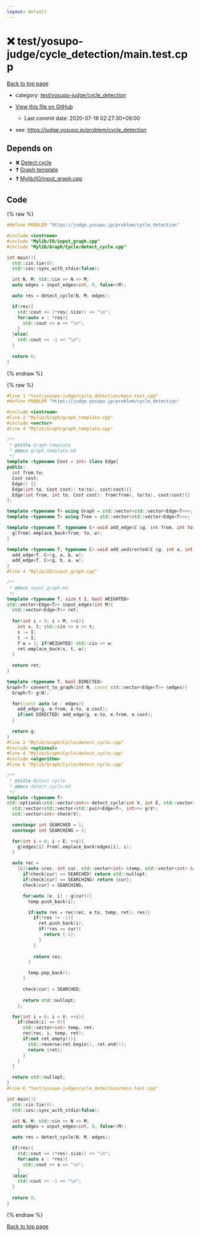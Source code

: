 ```yaml
---
layout: default
---
```


<!-- mathjax config similar to math.stackexchange -->
<script type="text/javascript" async
  src="https://cdnjs.cloudflare.com/ajax/libs/mathjax/2.7.5/MathJax.js?config=TeX-MML-AM_CHTML">
</script>
<script type="text/x-mathjax-config">
  MathJax.Hub.Config({
    TeX: { equationNumbers: { autoNumber: "AMS" }},
    tex2jax: {
      inlineMath: [ ['$','$'] ],
      processEscapes: true
    },
    "HTML-CSS": { matchFontHeight: false },
    displayAlign: "left",
    displayIndent: "2em"
  });
</script>

<script type="text/javascript" src="https://cdnjs.cloudflare.com/ajax/libs/jquery/3.4.1/jquery.min.js"></script>
<script src="https://cdn.jsdelivr.net/npm/jquery-balloon-js@1.1.2/jquery.balloon.min.js" integrity="sha256-ZEYs9VrgAeNuPvs15E39OsyOJaIkXEEt10fzxJ20+2I=" crossorigin="anonymous"></script>
<script type="text/javascript" src="../../../../assets/js/copy-button.js"></script>
<link rel="stylesheet" href="../../../../assets/css/copy-button.css" />


# :x: test/yosupo-judge/cycle_detection/main.test.cpp

<a href="../../../../index.html">Back to top page</a>

* category: <a href="../../../../index.html#d8762cb07fdbe3ea6b92987121bbcbe6">test/yosupo-judge/cycle_detection</a>
* <a href="{{ site.github.repository_url }}/blob/master/test/yosupo-judge/cycle_detection/main.test.cpp">View this file on GitHub</a>
    - Last commit date: 2020-07-18 02:27:30+09:00


* see: <a href="https://judge.yosupo.jp/problem/cycle_detection">https://judge.yosupo.jp/problem/cycle_detection</a>


## Depends on

* :x: <a href="../../../../library/Mylib/Graph/Cycle/detect_cycle.cpp.html">Detect cycle</a>
* :question: <a href="../../../../library/Mylib/Graph/graph_template.cpp.html">Graph template</a>
* :question: <a href="../../../../library/Mylib/IO/input_graph.cpp.html">Mylib/IO/input_graph.cpp</a>


## Code

<a id="unbundled"></a>
{% raw %}
```cpp
#define PROBLEM "https://judge.yosupo.jp/problem/cycle_detection"

#include <iostream>
#include "Mylib/IO/input_graph.cpp"
#include "Mylib/Graph/Cycle/detect_cycle.cpp"

int main(){
  std::cin.tie(0);
  std::ios::sync_with_stdio(false);

  int N, M; std::cin >> N >> M;
  auto edges = input_edges<int, 0, false>(M);

  auto res = detect_cycle(N, M, edges);

  if(res){
    std::cout << (*res).size() << "\n";
    for(auto x : *res){
      std::cout << x << "\n";
    }
  }else{
    std::cout << -1 << "\n";
  }
  
  return 0;
}

```
{% endraw %}

<a id="bundled"></a>
{% raw %}
```cpp
#line 1 "test/yosupo-judge/cycle_detection/main.test.cpp"
#define PROBLEM "https://judge.yosupo.jp/problem/cycle_detection"

#include <iostream>
#line 2 "Mylib/Graph/graph_template.cpp"
#include <vector>
#line 4 "Mylib/Graph/graph_template.cpp"

/**
 * @title Graph template
 * @docs graph_template.md
 */
template <typename Cost = int> class Edge{
public:
  int from,to;
  Cost cost;
  Edge() {}
  Edge(int to, Cost cost): to(to), cost(cost){}
  Edge(int from, int to, Cost cost): from(from), to(to), cost(cost){}
};

template <typename T> using Graph = std::vector<std::vector<Edge<T>>>;
template <typename T> using Tree = std::vector<std::vector<Edge<T>>>;

template <typename T, typename C> void add_edge(C &g, int from, int to, T w = 1){
  g[from].emplace_back(from, to, w);
}

template <typename T, typename C> void add_undirected(C &g, int a, int b, T w = 1){
  add_edge<T, C>(g, a, b, w);
  add_edge<T, C>(g, b, a, w);
}
#line 4 "Mylib/IO/input_graph.cpp"

/**
 * @docs input_graph.md
 */
template <typename T, size_t I, bool WEIGHTED>
std::vector<Edge<T>> input_edges(int M){
  std::vector<Edge<T>> ret;
  
  for(int i = 0; i < M; ++i){
    int s, t; std::cin >> s >> t;
    s -= I;
    t -= I;
    T w = 1; if(WEIGHTED) std::cin >> w;
    ret.emplace_back(s, t, w);
  }
  
  return ret;  
}

template <typename T, bool DIRECTED>
Graph<T> convert_to_graph(int N, const std::vector<Edge<T>> &edges){
  Graph<T> g(N);

  for(const auto &e : edges){
    add_edge(g, e.from, e.to, e.cost);
    if(not DIRECTED) add_edge(g, e.to, e.from, e.cost);
  }
  
  return g;
}
#line 2 "Mylib/Graph/Cycle/detect_cycle.cpp"
#include <optional>
#line 4 "Mylib/Graph/Cycle/detect_cycle.cpp"
#include <algorithm>
#line 6 "Mylib/Graph/Cycle/detect_cycle.cpp"

/**
 * @title Detect cycle
 * @docs detect_cycle.md
 */
template <typename T>
std::optional<std::vector<int>> detect_cycle(int V, int E, std::vector<Edge<T>> edges){
  std::vector<std::vector<std::pair<Edge<T>, int>>> g(V);
  std::vector<int> check(V);

  constexpr int SEARCHED = 1;
  constexpr int SEARCHING = 2;

  for(int i = 0; i < E; ++i){
    g[edges[i].from].emplace_back(edges[i], i);
  }

  auto rec =
    [&](auto &rec, int cur, std::vector<int> &temp, std::vector<int> &ret) -> std::optional<int> {
      if(check[cur] == SEARCHED) return std::nullopt;
      if(check[cur] == SEARCHING) return {cur};
      check[cur] = SEARCHING;

      for(auto [e, i] : g[cur]){
        temp.push_back(i);

        if(auto res = rec(rec, e.to, temp, ret); res){
          if(*res != -1){
            ret.push_back(i);
            if(*res == cur){
              return {-1};
            }
          }
          
          return res;
        }

        temp.pop_back();
      }

      check[cur] = SEARCHED;
      
      return std::nullopt;
    };

  for(int i = 0; i < V; ++i){
    if(check[i] == 0){
      std::vector<int> temp, ret;
      rec(rec, i, temp, ret);
      if(not ret.empty()){
        std::reverse(ret.begin(), ret.end());
        return {ret};
      }
    }
  }

  return std::nullopt;
}
#line 6 "test/yosupo-judge/cycle_detection/main.test.cpp"

int main(){
  std::cin.tie(0);
  std::ios::sync_with_stdio(false);

  int N, M; std::cin >> N >> M;
  auto edges = input_edges<int, 0, false>(M);

  auto res = detect_cycle(N, M, edges);

  if(res){
    std::cout << (*res).size() << "\n";
    for(auto x : *res){
      std::cout << x << "\n";
    }
  }else{
    std::cout << -1 << "\n";
  }
  
  return 0;
}

```
{% endraw %}

<a href="../../../../index.html">Back to top page</a>

